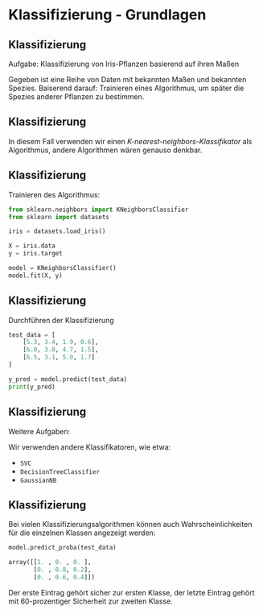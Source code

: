 # Klassifizierung - Grundlagen

## Klassifizierung

Aufgabe: Klassifizierung von Iris-Pflanzen basierend auf ihren Maßen

Gegeben ist eine Reihe von Daten mit bekannten Maßen und bekannten Spezies. Baiserend darauf: Trainieren eines Algorithmus, um später die Spezies anderer Pflanzen zu bestimmen.

## Klassifizierung

In diesem Fall verwenden wir einen _K-nearest-neighbors-Klassifikator_ als Algorithmus, andere Algorithmen wären genauso denkbar.

## Klassifizierung

Trainieren des Algorithmus:

```py
from sklearn.neighbors import KNeighborsClassifier
from sklearn import datasets

iris = datasets.load_iris()

X = iris.data
y = iris.target

model = KNeighborsClassifier()
model.fit(X, y)
```

## Klassifizierung

Durchführen der Klassifizierung

```py
test_data = [
    [5.3, 3.4, 1.9, 0.6],
    [6.0, 3.0, 4.7, 1.5],
    [6.5, 3.1, 5.0, 1.7]
]

y_pred = model.predict(test_data)
print(y_pred)
```

## Klassifizierung

Weitere Aufgaben:

Wir verwenden andere Klassifikatoren, wie etwa:

- `SVC`
- `DecisionTreeClassifier`
- `GaussianNB`

## Klassifizierung

Bei vielen Klassifizierungsalgorithmen können auch Wahrscheinlichkeiten für die einzelnen Klassen angezeigt werden:

```py
model.predict_proba(test_data)
```

```py
array([[1. , 0. , 0. ],
       [0. , 0.8, 0.2],
       [0. , 0.6, 0.4]])
```

Der erste Eintrag gehört sicher zur ersten Klasse, der letzte Eintrag gehört mit 60-prozentiger Sicherheit zur zweiten Klasse.
